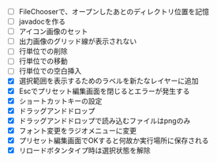 - [ ] FileChooserで、オープンしたあとのディレクトリ位置を記憶
- [ ] javadocを作る
- [ ] アイコン画像のセット
- [ ] 出力画像のグリッド線が表示されない
- [ ] 行単位での削除
- [ ] 行単位での移動
- [ ] 行単位での空白挿入
- [x] 選択範囲を表示するためのラベルを新たなレイヤーに追加
- [x] Escでプリセット編集画面を閉じるとエラーが発生する
- [x] ショートカットキーの設定
- [x] ドラッグアンドドロップ
- [x] ドラッグアンドドロップで読み込むファイルはpngのみ
- [x] フォント変更をラジオメニューに変更
- [x] プリセット編集画面でOKすると何故か実行場所に保存される
- [x] リロードボタンタイプ時は選択状態を解除
